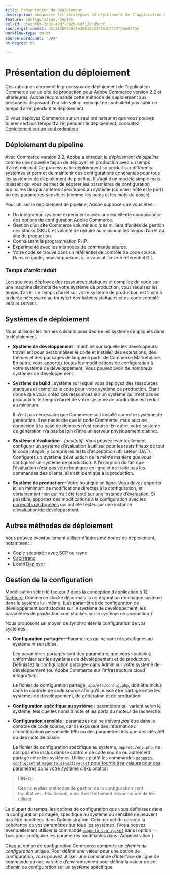 ```yaml
---
title: Présentation du déploiement
description: Découvrez les stratégies de déploiement de l’application Commerce.
feature: Configuration, Deploy
exl-id: d5ed6fb3-2dd2-49df-802b-6d712ecd9ccf
source-git-commit: dcc283b901917e3681863370516771763ae87462
workflow-type: tm+mt
source-wordcount: '804'
ht-degree: 0%

---
```


# Présentation du déploiement

Ces rubriques décrivent le processus de déploiement de l’application Commerce sur un site de production pour Adobe Commerce version 2.2 et ultérieures. Adobe recommande cette méthode de déploiement aux personnes disposant d’un site volumineux qui ne souhaitent pas subir de temps d’arrêt pendant le déploiement.

Si vous déployez Commerce sur un seul ordinateur et que vous pouvez tolérer certains temps d’arrêt pendant le déploiement, consultez [Déploiement sur un seul ordinateur](../deployment/single-machine.md).

## Déploiement du pipeline

Avec Commerce version 2.2, Adobe a introduit le _déploiement de pipeline_ comme une nouvelle façon de déployer en production avec un temps d’arrêt minimal. Ce processus de déploiement se produit sur différents systèmes et permet de maintenir des configurations cohérentes pour tous les systèmes de déploiement de pipeline. Il s’agit d’un modèle simple mais puissant qui vous permet de séparer les paramètres de configuration ordinaires des paramètres spécifiques au système (comme l’hôte et le port) ou des paramètres sensibles (comme les noms et les mots de passe).

Pour utiliser le déploiement de pipeline, Adobe suppose que vous êtes :

- Un intégrateur système expérimenté avec une excellente connaissance des options de configuration Adobe Commerce.
- Gestion d’un site Commerce volumineux (des milliers d’unités de gestion des stocks (SKU)) et volonté de réduire au minimum les temps d’arrêt du site de production.
- Connaissant la programmation PHP.
- Expérimenté avec les méthodes de commande source.
- Votre code se trouve dans un référentiel de contrôle de code source. Dans ce guide, nous supposons que vous utilisez un référentiel Git.

### Temps d’arrêt réduit

Lorsque vous déployez des ressources statiques et compilez du code sur une machine distincte de votre système de production, vous réduisez les temps d’arrêt. Le temps d’arrêt sur votre système de production est limité à la durée nécessaire au transfert des fichiers statiques et du code compilé vers le serveur.

## Systèmes de déploiement

Nous utilisons les termes suivants pour décrire les systèmes impliqués dans le déploiement.

- **Système de développement** : machine sur laquelle les développeurs travaillent pour personnaliser le code et installer des extensions, des thèmes et des packages de langue à partir de Commerce Marketplace. En outre, vous apportez toutes les modifications de configuration à votre système de développement. Vous pouvez avoir de nombreux systèmes de développement.

- **Système de build** : système sur lequel vous déployez des ressources statiques et compilez le code pour votre système de production. Étant donné que vous créez ces ressources sur un système qui n’est pas en production, le temps d’arrêt de votre système de production est réduit au minimum.

  Il n’est pas nécessaire que Commerce soit installé sur votre système de génération. Il ne nécessite que le code Commerce, mais aucune connexion à la base de données n’est requise. En outre, votre système de génération n’a pas besoin d’être un serveur physiquement distinct.

- **Système d&#39;évaluation**—_facultatif_. Vous pouvez éventuellement configurer un système d’évaluation à utiliser pour les tests finaux de tout le code intégré, y compris les tests d’acceptation utilisateur (UAT). Configurez un système d’évaluation de la même manière que vous configurez un système de production. À l’exception du fait que l’évaluation n’est pas votre boutique en ligne et ne traite pas les commandes des clients, elle est identique à la production.

- **Système de production**—Votre boutique en ligne. Vous devez apporter ici un minimum de modifications directes à la configuration, et certainement rien qui n’ait été testé sur une instance d’évaluation. Si possible, apportez des modifications à la configuration avec les [correctifs de données](https://developer.adobe.com/commerce/php/development/components/declarative-schema/patches/) qui ont été testés sur une instance d’évaluation/de développement.

## Autres méthodes de déploiement

Vous pouvez éventuellement utiliser d’autres méthodes de déploiement, notamment :

- Copie sécurisée avec SCP ou rsync
- [ Capistrano ](https://capistranorb.com/documentation/overview/what-is-capistrano)
- L’outil [Deployer](https://deployer.org/)

## Gestion de la configuration

Modélisation selon le [facteur 3 dans la conception d’application à 12 facteurs](https://12factor.net/config), Commerce stocke désormais la configuration de chaque système dans le système lui-même. (Les paramètres de configuration de développement sont stockés sur le système de développement, les paramètres de production sont stockés sur le système de production.)

Nous proposons un moyen de synchroniser la configuration de vos systèmes :

- **Configuration partagée**—Paramètres qui ne sont ni spécifiques au système ni sensibles.

  Les paramètres partagés sont des paramètres que vous souhaitez uniformiser sur les systèmes de développement et de production. Définissez la configuration partagée dans Admin sur votre système de développement (ou Adobe Commerce sur l’infrastructure cloud _intégration_).

  Le fichier de configuration partagé, `app/etc/config.php`, doit être inclus dans le contrôle de code source afin qu’il puisse être partagé entre les systèmes de développement, de génération et de production.

- **Configuration spécifique au système** : paramètres qui varient selon le système, tels que les noms d’hôte et les ports du moteur de recherche.

- **Configuration sensible** : paramètres qui ne doivent _pas_ être dans le contrôle de code source, car ils exposent des informations d’identification personnelle (PII) ou des paramètres tels que des clés API ou des mots de passe.

  Le fichier de configuration spécifique au système, `app/etc/env.php`, ne doit _pas_ être inclus dans le contrôle de code source ou autrement partagé entre les systèmes. Utilisez plutôt les commandes [`magento config:set` et `magento:sensitive:set` pour fournir des valeurs pour ces paramètres dans votre système d’exploitation](../cli/set-configuration-values.md)

>[!INFO]
>
>Ces nouvelles méthodes de gestion de la configuration sont facultatives. Pas besoin, mais il est fortement recommandé de les utiliser.

La plupart du temps, les options de configuration que vous définissez dans la configuration partagée, spécifique au système ou sensible ne peuvent pas être modifiées dans l’administration. Cela permet de garantir la cohérence de vos paramètres sur tous les systèmes. (Vous pouvez éventuellement utiliser la commande [`magento config:set`](../cli/set-configuration-values.md) sans l’option `--lock` pour configurer les paramètres modifiables dans l’Administration.)

Chaque option de configuration Commerce comporte un _chemin de configuration_ unique. Pour définir une valeur pour une option de configuration, vous pouvez utiliser une commande d’interface de ligne de commande ou une variable d’environnement pour définir la valeur de ce chemin de configuration sur un système spécifique.
